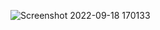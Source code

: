 
![Screenshot 2022-09-18 170133](https://user-images.githubusercontent.com/112652553/190929424-4ef38117-ad9b-43ec-896d-a75ebacbbc5b.png)
